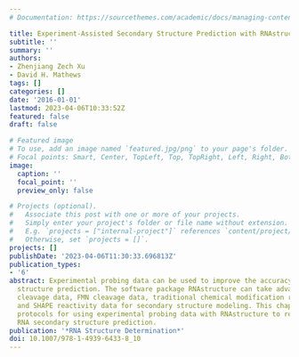 ```yaml
---
# Documentation: https://sourcethemes.com/academic/docs/managing-content/

title: Experiment-Assisted Secondary Structure Prediction with RNAstructure
subtitle: ''
summary: ''
authors:
- Zhenjiang Zech Xu
- David H. Mathews
tags: []
categories: []
date: '2016-01-01'
lastmod: 2023-04-06T10:33:52Z
featured: false
draft: false

# Featured image
# To use, add an image named `featured.jpg/png` to your page's folder.
# Focal points: Smart, Center, TopLeft, Top, TopRight, Left, Right, BottomLeft, Bottom, BottomRight.
image:
  caption: ''
  focal_point: ''
  preview_only: false

# Projects (optional).
#   Associate this post with one or more of your projects.
#   Simply enter your project's folder or file name without extension.
#   E.g. `projects = ["internal-project"]` references `content/project/deep-learning/index.md`.
#   Otherwise, set `projects = []`.
projects: []
publishDate: '2023-04-06T11:30:33.696813Z'
publication_types:
- '6'
abstract: Experimental probing data can be used to improve the accuracy of RNA secondary
  structure prediction. The software package RNAstructure can take advantage of enzymatic
  cleavage data, FMN cleavage data, traditional chemical modification reactivity data,
  and SHAPE reactivity data for secondary structure modeling. This chapter provides
  protocols for using experimental probing data with RNAstructure to restrain or constrain
  RNA secondary structure prediction.
publication: '*RNA Structure Determination*'
doi: 10.1007/978-1-4939-6433-8_10
---
```

